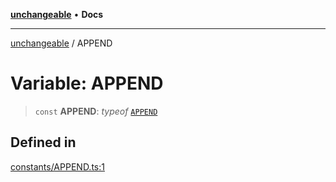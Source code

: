 [**unchangeable**](../README.md) • **Docs**

***

[unchangeable](../README.md) / APPEND

# Variable: APPEND

> `const` **APPEND**: *typeof* [`APPEND`](APPEND.md)

## Defined in

[constants/APPEND.ts:1](https://github.com/nevoland/unchangeable/blob/c15b981d32f388232a520f423807ef8c1f3bd134/lib/constants/APPEND.ts#L1)
